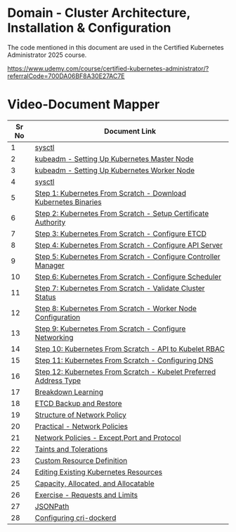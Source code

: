 # Domain - Cluster Architecture, Installation & Configuration

The code mentioned in this document are used in the Certified Kubernetes Administrator 2025 course.

https://www.udemy.com/course/certified-kubernetes-administrator/?referralCode=700DA06BF8A30E27AC7E


# Video-Document Mapper

| Sr No | Document Link |
| ------ | ------ |
| 1 | [sysctl][PlDtmp]
| 2 | [kubeadm - Setting Up Kubernetes Master Node][PlDa] |
| 3 | [kubeadm - Setting Up Kubernetes Worker Node][PlDb] |
| 4 | [sysctl][PlDtmp]
| 5 | [Step 1: Kubernetes From Scratch - Download Kubernetes Binaries][PlDc] |
| 6 | [Step 2: Kubernetes From Scratch - Setup Certificate Authority][PlDd]
| 7 | [Step 3: Kubernetes From Scratch - Configure ETCD][PlDe]
| 8 | [Step 4: Kubernetes From Scratch - Configure API Server][PlDf]
| 9 | [Step 5: Kubernetes From Scratch - Configure Controller Manager][PlDg]
| 10 | [Step 6: Kubernetes From Scratch - Configure Scheduler][PlDh]
| 11 | [Step 7: Kubernetes From Scratch - Validate Cluster Status][PlDi]
| 12 | [Step 8: Kubernetes From Scratch - Worker Node Configuration][PlDj]
| 13 | [Step 9: Kubernetes From Scratch - Configure Networking][PlDk]
| 14 | [Step 10: Kubernetes From Scratch - API to Kubelet RBAC][PlDl]
| 15 | [Step 11: Kubernetes From Scratch - Configuring DNS ][PlDm]
| 16 | [Step 12: Kubernetes From Scratch - Kubelet Preferred Address Type ][PlDn]
| 17 | [Breakdown Learning][PlDo]
| 18 | [ETCD Backup and Restore][PlDp]
| 19 | [Structure of Network Policy][PlDq]
| 20 | [Practical - Network Policies][PlDr]
| 21 | [Network Policies - Except,Port and Protocol][PlDs]
| 22 | [Taints and Tolerations][PlDt]
| 23 | [Custom Resource Definition][PlDu]
| 24 | [Editing Existing Kubernetes Resources][PlDv]
| 25 | [Capacity, Allocated, and Allocatable][PlDw]
| 26 | [Exercise - Requests and Limits][PlDx]
| 27 | [JSONPath][PlDy]
| 28 | [Configuring cri-dockerd][PlDa1]

[PlDtmp]: <./sysctl.md>
[PlDa]: <./install-kubeadm-master.md>
[PlDb]: <./install-kubeadm-worker.md>
[PlDc]: <./k8s-scratch-step-1-download-release-binaries.md>
[PlDd]: <./k8s-scratch-step-2-configure-ca.md>
[PlDe]: <./k8s-scratch-step-3-install-etcd.md>
[PlDf]: <./k8s-scratch-step-4-configure-apiserver.md>
[PlDg]: <./k8s-scratch-step-5-install-controller.md>
[PlDh]: <./k8s-scratch-step-6-configure-scheduler.md>
[PlDi]: <./k8s-scratch-step-7-validating-cluster-status.md>
[PlDj]: <./k8s-scratch-step-8-configure-worker-node.md>
[PlDk]: <./k8s-scratch-step-9-configure-networking.md>
[PlDl]: <./k8s-scratch-step-10-api-kubelet-rbac.md>
[PlDm]: <./k8s-scratch-step-11-configure-dns.md>
[PlDn]: <./k8s-scratch-step-12-kubelet-preferred-type.md>
[PlDo]: <./breakdown-learning.md>
[PlDp]: <./etcd-backup-restore.md>
[PlDq]: <./netpol-structure.md>
[PlDr]: <./netpol-practical.md>
[PlDs]: <./netpol-02.md>
[PlDt]: <./taint-toleration.md>
[PlDu]: <./crds.md>
[PlDv]: <./edit-live-resouce.md>
[PlDw]: <./capacity-allocated.md>
[PlDx]: <./ex-req-limits.md>
[PlDy]: <./jsonpath.md>
[PlDz]: <./ingress-security.md>
[PlDa1]: <./cri-docker.md>